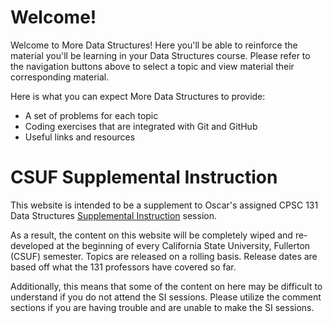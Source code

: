 # Welcome!

Welcome to More Data Structures! Here you'll be able to reinforce the material you'll be learning in your Data Structures course. Please refer to the navigation buttons above to select a topic and view material their corresponding material.

Here is what you can expect More Data Structures to provide:

* A set of problems for each topic
* Coding exercises that are integrated with Git and GitHub
* Useful links and resources

# CSUF Supplemental Instruction
This website is intended to be a supplement to Oscar's assigned CPSC 131 Data Structures [Supplemental Instruction][1] session.

As a result, the content on this website will be completely wiped and re-developed at the beginning of every California State University, Fullerton (CSUF) semester. Topics are released on a rolling basis. Release dates are based off what the 131 professors have covered so far.

Additionally, this means that some of the content on here may be difficult to understand if you do not attend the SI sessions. Please utilize the comment sections if you are having trouble and are unable to make the SI sessions.


  [1]: http://www.fullerton.edu/si/
